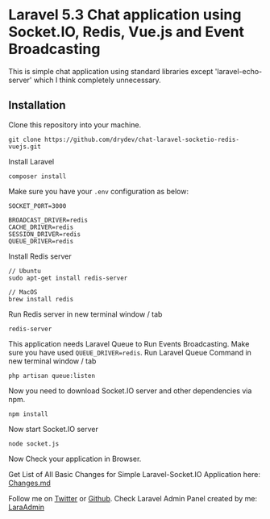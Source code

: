 # Laravel 5.3 Chat application using Socket.IO, Redis, Vue.js and Event Broadcasting

This is simple chat application using standard libraries except 'laravel-echo-server' which I think completely unnecessary.

## Installation

Clone this repository into your machine.

```
git clone https://github.com/drydev/chat-laravel-socketio-redis-vuejs.git
```

Install Laravel
```
composer install
```

Make sure you have your `.env` configuration as below:
```
SOCKET_PORT=3000

BROADCAST_DRIVER=redis
CACHE_DRIVER=redis
SESSION_DRIVER=redis
QUEUE_DRIVER=redis
```

Install Redis server
```
// Ubuntu
sudo apt-get install redis-server

// MacOS
brew install redis
```

Run Redis server in new terminal window / tab
```
redis-server
```

This application needs Laravel Queue to Run Events Broadcasting. Make sure you have used `QUEUE_DRIVER=redis`.
Run Laravel Queue Command in new terminal window / tab
```
php artisan queue:listen
```

Now you need to download Socket.IO server and other dependencies via npm.
```
npm install
```

Now start Socket.IO server
```
node socket.js
```

Now Check your application in Browser.

Get List of All Basic Changes for Simple Laravel-Socket.IO Application here:
[Changes.md](https://github.com/gdbhosale/chat-laravel-socketio-redis-vuejs/blob/master/changes.md)

Follow me on [Twitter](https://twitter.com/gdbhosale) or [Github](https://github.com/gdbhosale). Check Laravel Admin Panel created by me: [LaraAdmin](http://laraadmin.com)
